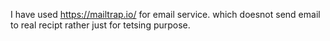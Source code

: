 I have used https://mailtrap.io/ for email service. which doesnot send email to real recipt rather just for tetsing purpose.

